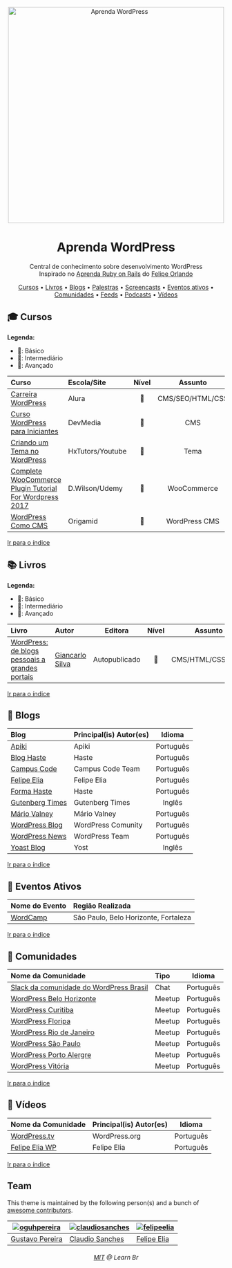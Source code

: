 <p align="center">
<img src="/logo.png" width="500" alt="Aprenda WordPress">
</p>
<h1 align="center">Aprenda WordPress</h1>
<p align="center">Central de conhecimento sobre desenvolvimento WordPress<br>Inspirado no <a href="https://github.com/felipeorlando/aprenda-rubyonrails">Aprenda Ruby on Rails</a> do <a href="https://github.com/felipeorlando/">Felipe Orlando</a></p>

<a id="user-content-Índice" class="anchor" href="#Índice" aria-hidden="true"></a>

<p align="center">
	<a href="#mortar_board-cursos">Cursos</a> •
	<a href="#books-livros">Livros</a> •
	<a href="#newspaper-blogs">Blogs</a> •
	<a href="#video_camera-palestras-vídeos">Palestras</a> •
	<a href="#computer-screencasts">Screencasts</a> •
	<a href="#circus_tent-eventos-ativos">Eventos ativos</a> •
	<a href="#speech_balloon-comunidades">Comunidades</a> •
	<a href="#paperclip-feeds">Feeds</a> •
	<a href="#sound-podcasts">Podcasts</a> •
    <a href="#loudspeaker-vídeos">Vídeos</a>
</p>



## :mortar_board: Cursos

**Legenda:**

- :green_heart:: Básico
- :large_orange_diamond:: Intermediário
- :red_circle:: Avançado

| Curso                                                        | Escola/Site      |         Nível          |     Assunto      | Pago/Gratuito |
| :----------------------------------------------------------- | :--------------- | :--------------------: | :--------------: | :-----------: |
| [Carreira WordPress](https://www.alura.com.br/carreira-desenvolvedor-wordpress) | Alura            |     :green_heart:      | CMS/SEO/HTML/CSS |  :moneybag:   |
| [Curso WordPress para Iniciantes](https://www.devmedia.com.br/curso/curso-de-wordpress-para-iniciantes/374) | DevMedia         |     :green_heart:      |       CMS        |  :moneybag:   |
| [Criando um Tema no WordPress](https://www.youtube.com/watch?v=NRcq2j_3S7w&list=PL2NLqGvZxQu1V9cuzSOPpZo2uJhT7SGqZ) | HxTutors/Youtube |     :green_heart:      |       Tema       |    :free:     |
| [Complete WooCommerce Plugin Tutorial For Wordpress 2017](https://www.udemy.com/complete-woocommerce-plugin-tutorial-for-wordpress-2017/) | D.Wilson/Udemy   |     :green_heart:      |   WooCommerce    |    :free:     |
| [WordPress Como CMS](https://www.origamid.com/curso/wordpress-como-cms/) | Origamid         | :large_orange_diamond: |  WordPress CMS   |  :moneybag:   |


[Ir para o índice](#Índice)



## :books: Livros

**Legenda:**

- :green_heart:: Básico
- :large_orange_diamond:: Intermediário
- :red_circle:: Avançado

| Livro                                                                                 | Autor            |  Editora               |   Nível          |     Assunto   | Pago/Gratuito |
| :------------------------------------------------------------------------------------ | :--------------- | :--------------------: | :--------------: | :-----------: | :------------:|
| [WordPress: de blogs pessoais a grandes portais](https://giancarlosilva.com.br/loja/) | [Giancarlo Silva](https://twitter.com/giancarlozero) | Autopublicado|     :green_heart:      | CMS/HTML/CSS/Tema |  :moneybag:   |

[Ir para o índice](#Índice)



## :newspaper: Blogs

| Blog                                                  | Principal(is) Autor(es) |  Idioma   |
| :---------------------------------------------------- | :---------------------- | :-------: |
| [Apiki](https://blog.apiki.com/)                      | Apiki                   | Português |
| [Blog Haste](https://www.hastedesign.com.br/blog/)    | Haste                   | Português |
| [Campus Code](http://blog.campuscode.com.br)          | Campus Code Team        | Português |
| [Felipe Elia](https://felipeelia.com.br/)             | Felipe Elia             | Português |
| [Forma Haste](https://forma.hastedesign.com.br/blog/) | Haste                   | Português |
| [Gutenberg Times](https://gutenbergtimes.com/)        | Gutenberg Times         |  Inglês   |
| [Mário Valney](https://mariovalney.com/)              | Mário Valney            | Português |
| [WordPress Blog](https://br.wordpress.org/team/)      | WordPress Comunity      | Português |
| [WordPress News](https://br.wordpress.org/news/)      | WordPress Team          | Português |
| [Yoast Blog](https://yoast.com/seo-blog/)             | Yost                    |  Inglês   |

[Ir para o índice](#Índice)



## :circus_tent: Eventos Ativos

| Nome do Evento                            | Região Realizada                     |
| :---------------------------------------- | :----------------------------------- |
| [WordCamp](https://central.wordcamp.org/) | São Paulo, Belo Horizonte, Fortaleza |

[Ir para o índice](#Índice)



## :speech_balloon: Comunidades

| Nome da Comunidade                                           | Tipo   |  Idioma   |
| :----------------------------------------------------------- | :----- | :-------: |
| [Slack da comunidade do WordPress Brasil](https://slack-wpbrasil.herokuapp.com/)    | Chat   | Português |
| [WordPress Belo Horizonte](https://www.meetup.com/WordPressBeloHorizonte/) | Meetup | Português |
| [WordPress Curitiba](https://www.meetup.com/wpcuritiba/)     | Meetup | Português |
| [WordPress Floripa](https://www.meetup.com/Meetup-WordPress-Floripa/) | Meetup | Português | 
| [WordPress Rio de Janeiro](https://www.meetup.com/wp-rio/)   | Meetup | Português |
| [WordPress São Paulo](https://www.meetup.com/wpsampa/?_locale=pt-BR) | Meetup | Português |
| [WordPress Porto Alergre](https://www.meetup.com/wp-poa/)    | Meetup | Português |
| [WordPress Vitória](https://www.meetup.com/WordPressVix/)    | Meetup | Português |

[Ir para o índice](#Índice)



## :loudspeaker: Vídeos

| Nome da Comunidade                                                          | Principal(is) Autor(es) |  Idioma   |
| :-------------------------------------------------------------------------- | :---------------------- | :-------: |
| [WordPress.tv](https://wordpress.tv/language/portugueseportugues/)          | WordPress.org           | Português |
| [Felipe Elia WP](https://www.youtube.com/channel/UCD_26rOE3ClALcZreTkyIoQ/) | Felipe Elia             | Português |

[Ir para o índice](#Índice)


## Team

This theme is maintained by the following person(s) and a bunch of [awesome contributors](https://github.com/learnbr/wordpress/graphs/contributors).

| [![oguhpereira](https://avatars3.githubusercontent.com/u/24482087?s=70&v=3)](https://github.com/oguhpereira) | [![claudiosanches](https://avatars1.githubusercontent.com/u/1264099?s=70&v=3)](https://github.com/claudiosanches) | [![felipeelia](https://avatars3.githubusercontent.com/u/184628?s=70&v=3)](https://github.com/felipeelia) |
| ------------------------------------------------------------ | ------------------------------------------------------------ | ------------------------------------------------------------ |
| [Gustavo Pereira](https://github.com/oguhpereira)            | [Claudio Sanches](https://github.com/claudiosanches)         | [Felipe Elia](https://github.com/felipeelia)                 |



<h6 align="center"><a href="/LICENSE">MIT</a> @ Learn Br</h6>
